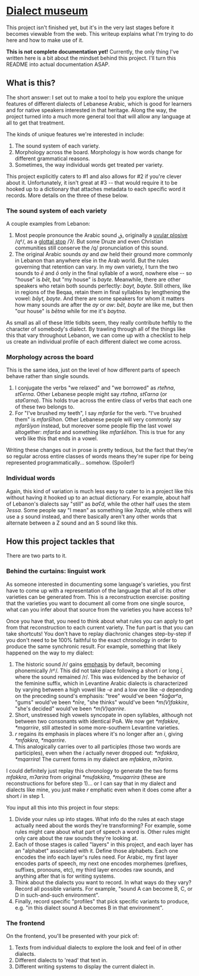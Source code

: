 # [Dialect museum](https://write.lebn.xyz)

This project isn't finished yet, but it's in the very last stages before it becomes viewable from the web.
This writeup explains what I'm trying to do here and how to make use of it.

**This is not complete documentation yet!** Currently, the only thing I've written here is a bit about the
mindset behind this project. I'll turn this README into actual documentation ASAP.

## What is this?

The short answer: I set out to make a tool to help you explore the unique features of different
dialects of Lebanese Arabic, which is good for learners and for native speakers interested in that heritage.
Along the way, the project turned into a much more general tool that will allow any language at all to get that
treatment.

The kinds of unique features we're interested in include:

1. The sound system of each variety.
2. Morphology across the board. Morphology is how words change for different grammatical reasons.
3. Sometimes, the way individual words get treated per variety.

This project explicitly caters to #1 and also allows for #2 if you're clever about it. Unfortunately, it isn't great
at #3 -- that would require it to be hooked up to a dictionary that attaches metadata to each specific
word it records. More details on the three of these below.

### The sound system of each variety
A couple examples from Lebanon:
1. Most people pronounce the Arabic sound ق, originally a
  [uvular plosive](https://en.wikipedia.org/wiki/Voiceless_uvular_stop) /qˤ/, as a
  [glottal stop](https://en.wikipedia.org/wiki/Glottal_stop) /ʔ/. But some Druze and even Christian
  communities still conserve the /q/ pronunciation of this sound.
2. The original Arabic sounds *ay* and *aw* held their ground more commonly in Lebanon than anywhere
  else in the Arab world. But the rules governing that retention can vary. In my own variety, I turn
  the two sounds to *ē* and *ō* only in the final syllable of a word, nowhere else -- so "house" is *bēt*,
  but "my house" is *bayte*. Meanwhile, there are other speakers who retain both sounds perfectly: *bayt, bayte*.
  Still others, like in regions of the Beqaa, retain them in final syllables by lengthening the
  vowel: *bāyt, bayte*. And there are some speakers for whom it matters how many sounds are after the *ay*
  or *aw*: *bēt, bayte* are like me, but then "our house" is *bētna* while for me it's *baytna*.

As small as all of these little tidbits seem, they really contribute heftily to
the character of somebody's dialect. By trawling through all of the things like this that vary throughout
Lebanon, we can come up with a checklist to help us create an individual profile of each different dialect
we come across.

### Morphology across the board
This is the same idea, just on the level of how different parts of speech behave rather than single sounds.

1. I conjugate the verbs "we relaxed" and "we borrowed" as *rteħna*, *stʕerna*. Other Lebanese people might
   say *rtaħna*, *stʕarna* (or *staʕarna*). This holds true across the entire class of verbs that each
   one of these two belongs to.
2. For "I've brushed my teeth", I say *mfarše* for the verb. "I've brushed them" is *mfaršīhon*. Other
   Lebanese people will very commonly say *mfaršíyon* instead, but moreover some people flip the last
   vowel altogether: *mfarša* and something like *mfaršēhon*. This is true for any verb like this that
   ends in a vowel.

Writing these changes out in prose is pretty tedious, but the fact that they're so regular across entire
classes of words means they're super ripe for being represented programmatically... somehow. (Spoiler!)

### Individual words
Again, this kind of variation is much less easy to cater to in a project like this without having it hooked up
to an actual dictionary. For example, about half of Lebanon's dialects say "still" as *baʕd*, while the other
half uses the stem *ʔessa*. Some people say "I mean" as something like *ʔaẓde*, while others will use a *ṣ* sound
instead, and there basically aren't any other words that alternate between a Z sound and an S sound like this.

## How this project tackles that

There are two parts to it.

### Behind the curtains: linguist work

As someone interested in documenting some language's varieties, you first have to come up with a representation
of the language that all of its other varieties can be generated from. This is a reconstruction exercise:
positing that the varieties you want to document all come from one single source, what can you infer about that
source from the varieties you have access to?

Once you have that, you need to think about what rules you can apply to get from that reconstruction to each
current variety. The fun part is that you can take shortcuts! You don't have to replay diachronic changes
step-by-step if you don't need to be 100% faithful to the exact chronology in order to produce the same
synchronic result. For example, something that likely happened on the way to my dialect:

1. The historic sound /r/ gains [emphasis](https://en.wikipedia.org/wiki/Emphatic_consonant) by default, becoming
   phonemically /rˤ/. This did not take place following a short *i* or long *ī*, where the sound remained /r/.
   This was evidenced by the behavior of the feminine suffix, which in Levantine Arabic dialects is characterized
   by varying between a high vowel like *-e* and a low one like *-a* depending on the preceding sound's emphasis:
   "tree" would've been _\*šaǧarˤa_, "gums" would've been _\*nīre_, "she thinks" would've been _\*m(V)fakkire_,
   "she's decided" would've been _\*m(V)qarrire_.
2. Short, unstressed high vowels syncopate in open syllables, although not between two consonants with identical PoA.
   We now get _\*mfakkre_, _\*mqarrire_, still attested in some more-southern Levantine varieties.
3. *r* regains its emphasis in places where it's no longer after an *i*, giving  _\*mfakkra_, _\*mqarrire_.
4. This analogically carries over to all participles (those two words are participles), even when the *i* actually never
   dropped out:  _\*mfakkra_, _\*mqarrira_! The current forms in my dialect are *mfakkra*, *mʔarira*.

I could definitely just replay this chronology to generate the two forms *mfakkra*, *mʔarira* from original _\*mufakkira_,
_\*muqarrira_ (these are reconstructions for before step 1)... or I can say that in my dialect and dialects
like mine, you just make *r* emphatic even when it does come after a short *i* in step 1.

You input all this into this project in four steps:

1. Divide your rules up into stages. What info do the rules at each stage actually need about the words they're
   transforming? For example, some rules might care about what part of speech a word is. Other rules might only
   care about the raw sounds they're looking at.
2. Each of those stages is called "layers" in this project, and each layer has an "alphabet" associated with it.
   Define those alphabets. Each one encodes the info each layer's rules need. For Arabic, my first layer encodes parts of
   speech, my next one encodes morphemes (prefixes, suffixes, pronouns, etc), my third layer encodes raw sounds,
   and anything after that is for writing systems.
3. Think about the dialects you want to record. In what ways do they vary? Record all possible variants. For example,
   "sound A can become B, C, or D in such-and-such environment".
4. Finally, record specific "profiles" that pick specific variants to produce, e.g. "in this dialect sound A becomes
   B in that environment".

### The frontend

On the frontend, you'll be presented with your pick of:

1. Texts from individual dialects to explore the look and feel of in other dialects.
2. Different dialects to 'read' that text in.
3. Different writing systems to display the current dialect in.
